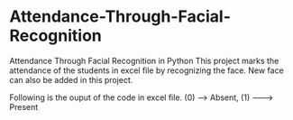 # Attendance-Through-Facial-Recognition
Attendance Through Facial Recognition in Python
This project marks the attendance of the students in excel file by recognizing the face. New face can also be added in this project.

Following is the ouput of the code in excel file.
(0) --> Absent,   (1) ---> Present
